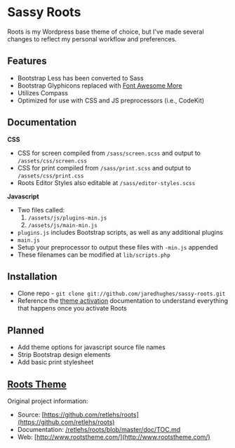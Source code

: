 # Sassy Roots

Roots is my Wordpress base theme of choice, but I've made several changes to reflect my personal workflow and preferences.

## Features
* Bootstrap Less has been converted to Sass
* Bootstrap Glyphicons replaced with [Font Awesome More](/gregoryloucas/Font-Awesome-More)
* Utilizes Compass
* Optimized for use with CSS and JS preprocessors (i.e., CodeKit)

## Documentation
**CSS**
* CSS for screen compiled from `/sass/screen.scss` and output to `/assets/css/screen.css`
* CSS for print compiled from `/sass/print.scss` and output to `/assets/css/print.css`
* Roots Editor Styles also editable at `/sass/editor-styles.scss`

**Javascript**
* Two files called:
	1. `/assets/js/plugins-min.js`
	2. `/assets/js/main-min.js`
* `plugins.js` includes Bootstrap scripts, as well as any additional plugins
* `main.js`
* Setup your preprocessor to output these files with `-min.js` appended
* These filenames can be modified at `lib/scripts.php`

## Installation
* Clone repo - `git clone git://github.com/jaredhughes/sassy-roots.git`
* Reference the [theme activation](/retlehs/roots/blob/master/doc/activation.md) documentation to understand everything that happens once you activate Roots

## Planned
* Add theme options for javascript source file names
* Strip Bootstrap design elements
* Add basic print stylesheet

## [Roots Theme](http://www.rootstheme.com/)

Original project information:

* Source: [https://github.com/retlehs/roots](https://github.com/retlehs/roots)
* Documentation: [/retlehs/roots/blob/master/doc/TOC.md](/retlehs/roots/blob/master/doc/TOC.md)
* Web: [http://www.rootstheme.com/](http://www.rootstheme.com/)
